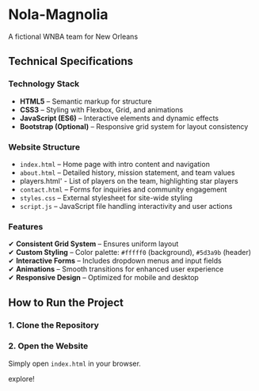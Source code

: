 # Nola-Magnolia
A fictional WNBA team for New Orleans 


## Technical Specifications

### **Technology Stack**
- **HTML5** – Semantic markup for structure
- **CSS3** – Styling with Flexbox, Grid, and animations
- **JavaScript (ES6)** – Interactive elements and dynamic effects
- **Bootstrap (Optional)** – Responsive grid system for layout consistency

### **Website Structure**
- `index.html` – Home page with intro content and navigation
- `about.html` – Detailed history, mission statement, and team values
- players.html' - List of players on the team, highlighting star players
- `contact.html` – Forms for inquiries and community engagement
- `styles.css` – External stylesheet for site-wide styling
- `script.js` – JavaScript file handling interactivity and user actions

### **Features**
✔ **Consistent Grid System** – Ensures uniform layout  
✔ **Custom Styling** – Color palette: `#fffff0` (background), `#5d3a9b` (header)  
✔ **Interactive Forms** – Includes dropdown menus and input fields  
✔ **Animations** – Smooth transitions for enhanced user experience  
✔ **Responsive Design** – Optimized for mobile and desktop  

## How to Run the Project
### **1. Clone the Repository**

### **2. Open the Website**
Simply open `index.html` in your browser.

explore!
